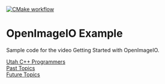 [![CMake workflow](https://github.com/LegalizeAdulthood/oiio-example/actions/workflows/cmake.yml/badge.svg)](https://github.com/LegalizeAdulthood/oiio-example/actions/workflows/cmake.yml)

# OpenImageIO Example

Sample code for the video Getting Started with OpenImageIO.

[Utah C++ Programmers](https://meetup.com/utah-cpp-programmers)\
[Past Topics](https://utahcpp.wordpress.com/past-meeting-topics/)\
[Future Topics](https://utahcpp.wordpress.com/future-meeting-topics/)
